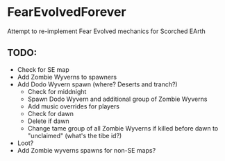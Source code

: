 # FearEvolvedForever

Attempt to re-implement Fear Evolved mechanics for Scorched EArth

## TODO:
* Check for SE map
* Add Zombie Wyverns to spawners
* Add Dodo Wyvern spawn (where? Deserts and tranch?)
  * Check for middnight 
  * Spawn Dodo Wyvern and additional group of Zombie Wyverns
  * Add music overrides for players
  * Check for dawn
  * Delete if dawn
  * Change tame group of all Zombie Wyverns if killed before dawn to "unclaimed" (what's the tibe id?)
* Loot?
* Add Zombie wyverns spawns for non-SE maps?
